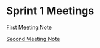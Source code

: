 # Sprint 1 Meetings 

[First Meeting Note](/doc/meeting_notes/first-meeting.md)

[Second Meeting Note](/doc/meeting_notes//second-meeting.md)